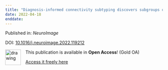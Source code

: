 ```yaml
---
title: "Diagnosis-informed connectivity subtyping discovers subgroups of autism with reproducible symptom profiles."
date: 2022-04-18
enddate:
---
```


Published in: *NeuroImage*

DOI: [10.1016/j.neuroimage.2022.119212](https://doi.org/10.1016/j.neuroimage.2022.119212)

<img src="https://upload.wikimedia.org/wikipedia/commons/thumb/7/77/Open_Access_logo_PLoS_transparent.svg/800px-Open_Access_logo_PLoS_transparent.svg.png" alt="drawing" width="50" align="left"/> &nbsp;&nbsp;&nbsp;This publication is available in **Open Access**! (Gold OA)

&nbsp;&nbsp;&nbsp;<a href="https://doi.org/10.1016/j.neuroimage.2022.119212">Access it freely here</a>

